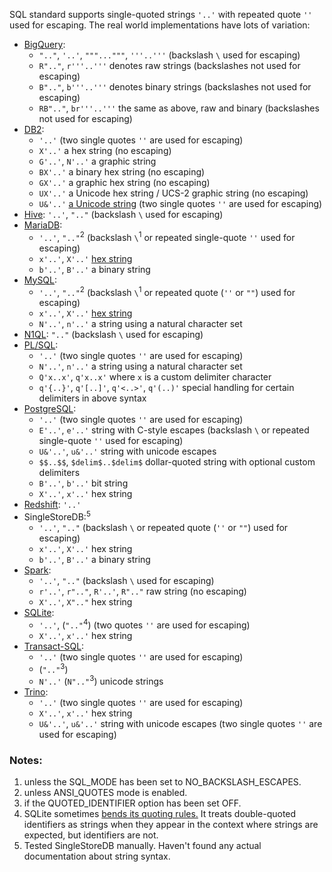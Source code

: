 SQL standard supports single-quoted strings `'..'` with repeated quote `''` used for escaping.
The real world implementations have lots of variation:

- [BigQuery][]:
  - `".."`, `'..'`, `"""..."""`, `'''..'''` (backslash `\` used for escaping)
  - `R".."`, `r'''..'''` denotes raw strings (backslashes not used for escaping)
  - `B".."`, `b'''..'''` denotes binary strings (backslashes not used for escaping)
  - `RB".."`, `br'''..'''` the same as above, raw and binary (backslashes not used for escaping)
- [DB2][]:
  - `'..'` (two single quotes `''` are used for escaping)
  - `X'..'` a hex string (no escaping)
  - `G'..'`, `N'..'` a graphic string
  - `BX'..'` a binary hex string (no escaping)
  - `GX'..'` a graphic hex string (no escaping)
  - `UX'..'` a Unicode hex string / UCS-2 graphic string (no escaping)
  - `U&'..'` [a Unicode string][db2-unicode] (two single quotes `''` are used for escaping)
- [Hive][]: `'..'`, `".."` (backslash `\` used for escaping)
- [MariaDB][]:
  - `'..'`, `".."`<sup>2</sup> (backslash `\`<sup>1</sup> or repeated single-quote `''` used for escaping)
  - `x'..'`, `X'..'` [hex string][mariadb-hex]
  - `b'..'`, `B'..'` a binary string
- [MySQL][]:
  - `'..'`, `".."`<sup>2</sup> (backslash `\`<sup>1</sup> or repeated quote (`''` or `""`) used for escaping)
  - `x'..'`, `X'..'` [hex string][mysql-hex]
  - `N'..'`, `n'..'` a string using a natural character set
- [N1QL][]: `".."` (backslash `\` used for escaping)
- [PL/SQL][]:
  - `'..'` (two single quotes `''` are used for escaping)
  - `N'..'`, `n'..'` a string using a natural character set
  - `Q'x..x'`, `q'x..x'` where `x` is a custom delimiter character
  - `q'{..}'`, `q'[..]'`, `q'<..>'`, `q'(..)'` special handling for certain delimiters in above syntax
- [PostgreSQL][]:
  - `'..'` (two single quotes `''` are used for escaping)
  - `E'..'`, `e'..'` string with C-style escapes (backslash `\` or repeated single-quote `''` used for escaping)
  - `U&'..'`, `u&'..'` string with unicode escapes
  - `$$..$$`, `$delim$..$delim$` dollar-quoted string with optional custom delimiters
  - `B'..'`, `b'..'` bit string
  - `X'..'`, `x'..'` hex string
- [Redshift][]: `'..'`
- SingleStoreDB:<sup>5</sup>
  - `'..'`, `".."` (backslash `\` or repeated quote (`''` or `""`) used for escaping)
  - `x'..'`, `X'..'` hex string
  - `b'..'`, `B'..'` a binary string
- [Spark][]:
  - `'..'`, `".."` (backslash `\` used for escaping)
  - `r'..'`, `r".."`, `R'..'`, `R".."` raw string (no escaping)
  - `X'..'`, `X".."` hex string
- [SQLite][]:
  - `'..'`, (`".."`<sup>4</sup>) (two quotes `''` are used for escaping)
  - `X'..'`, `x'..'` hex string
- [Transact-SQL][]:
  - `'..'` (two single quotes `''` are used for escaping)
  - (`".."`<sup>3</sup>)
  - `N'..'` (`N".."`<sup>3</sup>) unicode strings
- [Trino][]:
  - `'..'` (two single quotes `''` are used for escaping)
  - `X'..'`, `x'..'` hex string
  - `U&'..'`, `u&'..'` string with unicode escapes (two single quotes `''` are used for escaping)

### Notes:

1. unless the SQL_MODE has been set to NO_BACKSLASH_ESCAPES.
2. unless ANSI_QUOTES mode is enabled.
3. if the QUOTED_IDENTIFIER option has been set OFF.
4. SQLite sometimes [bends its quoting rules.][sqlite-note] It treats double-quoted identifiers as strings when they appear in the context where strings are expected, but identifiers are not.
5. Tested SingleStoreDB manually. Haven't found any actual documentation about string syntax.

[bigquery]: https://cloud.google.com/bigquery/docs/reference/standard-sql/lexical#string_and_bytes_literals
[db2]: https://www.ibm.com/docs/en/db2/9.7?topic=elements-constants
[db2-unicode]: https://www.ibm.com/docs/en/db2/9.7?topic=database-language-aware-collation
[hive]: https://cwiki.apache.org/confluence/display/hive/languagemanual%20types#LanguageManualTypes-StringsstringStrings
[mariadb]: https://mariadb.com/kb/en/string-literals/
[mariadb-hex]: https://mariadb.com/kb/en/hexadecimal-literals/
[mysql]: https://dev.mysql.com/doc/refman/8.0/en/string-literals.html
[mysql-hex]: https://dev.mysql.com/doc/refman/8.0/en/hexadecimal-literals.html
[n1ql]: https://docs.couchbase.com/server/current/n1ql/n1ql-language-reference/literals.html#strings
[pl/sql]: https://docs.oracle.com/cd/B19306_01/server.102/b14200/sql_elements003.htm#i42617
[postgresql]: https://www.postgresql.org/docs/current/sql-syntax-lexical.html#SQL-SYNTAX-CONSTANTS
[redshift]: https://docs.aws.amazon.com/redshift/latest/dg/r_Examples_with_character_types.html
[spark]: https://spark.apache.org/docs/latest/sql-ref-literals.html#string-literal
[sqlite]: https://www.sqlite.org/lang_expr.html#literal_values_constants_
[sqlite-note]: https://www.sqlite.org/lang_keywords.html
[transact-sql]: https://docs.microsoft.com/en-us/sql/t-sql/data-types/constants-transact-sql?view=sql-server-ver15
[trino]: https://github.com/trinodb/trino/blob/ca7dcaa873b9dd24185e9a69cecdd1dd8717694c/core/trino-parser/src/main/antlr4/io/trino/sql/parser/SqlBase.g4#L1146-L1159
